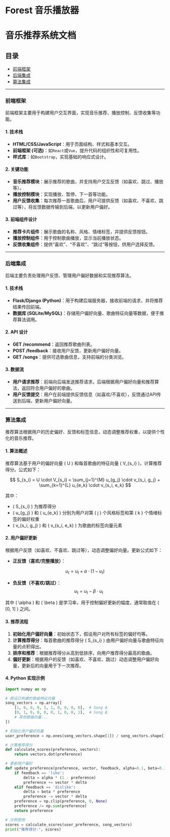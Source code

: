 # Forest 音乐播放器
# 音乐推荐系统文档

## 目录
- [前端框架](#前端框架)
- [后端集成](#后端集成)
- [算法集成](#算法集成)

---

### 前端框架

前端框架主要用于构建用户交互界面，实现音乐推荐、播放控制、反馈收集等功能。

#### 1. 技术栈

- **HTML/CSS/JavaScript**：用于页面结构、样式和基本交互。
- **前端框架 (可选)**：如`React`或`Vue`，提升代码的组织性和可复用性。
- **样式库**：如`Bootstrap`，实现基础的响应式设计。

#### 2. 关键功能

- **音乐推荐模块**：展示推荐的歌曲，并支持用户交互反馈（如喜欢、跳过、播放等）。
- **播放控制模块**：实现播放、暂停、下一首等功能。
- **用户反馈收集**：每次推荐一首歌曲后，用户可提供反馈（如喜欢、不喜欢、跳过等），将反馈数据传输到后端，以更新用户偏好。

#### 3. 前端组件设计

- **推荐卡片组件**：展示歌曲的名称、风格、情绪标签，并提供反馈按钮。
- **播放控制组件**：用于控制歌曲播放，显示当前播放状态。
- **反馈收集组件**：提供“喜欢”、“不喜欢”、“跳过”等按钮，供用户选择反馈。

---

### 后端集成

后端主要负责处理用户反馈、管理用户偏好数据和实现推荐算法。

#### 1. 技术栈

- **Flask/Django (Python)**：用于构建后端服务器，接收前端的请求，并将推荐结果传回前端。
- **数据库 (SQLite/MySQL)**：存储用户偏好向量、歌曲特征向量等数据，便于推荐算法调用。

#### 2. API 设计

- **GET /recommend**：返回推荐歌曲列表。
- **POST /feedback**：接收用户反馈，更新用户偏好向量。
- **GET /songs**：提供可选歌曲信息，支持前端的分类浏览。

#### 3. 数据流

- **用户请求推荐**：前端向后端发送推荐请求，后端根据用户偏好向量和推荐算法，返回符合用户偏好的歌曲。
- **用户反馈提交**：用户在前端提供反馈信息（如喜欢/不喜欢），反馈通过API传送到后端，更新用户偏好向量。

---

### 算法集成

推荐算法根据用户的历史偏好、反馈和标签信息，动态调整推荐权重，以提供个性化的音乐推荐。

#### 1. 算法概述

推荐算法基于用户的偏好向量 \( U \) 和每首歌曲的特征向量 \( V_{s_i} \)，计算推荐得分。公式如下：

$$
S_{s_i} = U \cdot V_{s_i} = \sum_{j=1}^{M} u_{g_j} \cdot v_{s_i, g_j} + \sum_{k=1}^{L} u_{e_k} \cdot v_{s_i, e_k}
$$

其中：
- \( S_{s_i} \) 为推荐得分
- \( u_{g_j} \) 和 \( u_{e_k} \) 分别为用户对第 \( j \) 个风格标签和第 \( k \) 个情绪标签的偏好权重
- \( v_{s_i, g_j} \) 和 \( v_{s_i, e_k} \) 为歌曲的标签向量元素

#### 2. 用户偏好更新

根据用户反馈（如喜欢、不喜欢、跳过等），动态调整偏好向量。更新公式如下：

- **正反馈（喜欢/完整播放）**：
 
 $$ u_{t} = u_{t} + \alpha \cdot (1 - u_{t})  $$

- **负反馈（不喜欢/跳过）**：
  $$
  u_{t} = u_{t} - \beta \cdot u_{t}
  $$

其中 \( \alpha \) 和 \( \beta \) 是学习率，用于控制偏好更新的幅度，通常取值在 \( [0, 1] \) 之间。

#### 3. 推荐流程

1. **初始化用户偏好向量**：初始状态下，假设用户对所有标签的偏好均等。
2. **计算推荐得分**：每首歌曲的推荐得分 \( S_{s_i} \) 由用户偏好向量与歌曲特征向量的点积得出。
3. **排序和推荐**：根据推荐得分从高到低排序，向用户推荐得分最高的歌曲。
4. **偏好更新**：根据用户的反馈（如喜欢、不喜欢、跳过）动态调整用户偏好向量，更新后的向量用于下一次推荐。

#### 4. Python 实现示例

```python
import numpy as np

# 假设已构建的歌曲特征向量
song_vectors = np.array([
    [1, 0, 0, 0, 1, 1, 0, 0, 0, 0],  # Song A
    [0, 1, 0, 0, 0, 0, 1, 0, 0, 1],  # Song B
    # 其他歌曲向量...
])

# 初始化用户偏好向量
user_preference = np.ones(song_vectors.shape[1]) / song_vectors.shape[1]

# 计算推荐得分
def calculate_scores(preference, vectors):
    return vectors.dot(preference)

# 更新用户偏好
def update_preference(preference, vector, feedback, alpha=0.1, beta=0.1):
    if feedback == 'like':
        delta = alpha * (1 - preference)
        preference += vector * delta
    elif feedback == 'dislike':
        delta = beta * preference
        preference -= vector * delta
    preference = np.clip(preference, 0, None)
    preference /= np.sum(preference)
    return preference

# 示例使用
scores = calculate_scores(user_preference, song_vectors)
print("推荐得分:", scores)
